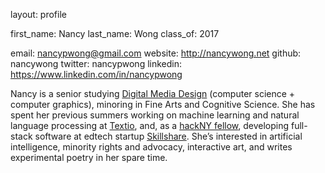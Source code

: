layout: profile

first_name: Nancy
last_name: Wong
class_of: 2017

email: nancypwong@gmail.com
website: http://nancywong.net
github: nancywong
twitter: nancypwong
linkedin: https://www.linkedin.com/in/nancypwong

Nancy is a senior studying [Digital Media Design](http://cg.cis.upenn.edu/dmd_program.html) (computer science + computer graphics), minoring in Fine Arts and Cognitive Science. She has spent her previous summers working on machine learning and natural language processing at [Textio](https://textio.com), and, as a [hackNY fellow](http://hackny.org/), developing full-stack software at edtech startup [Skillshare](https://www.skillshare.com/). She’s interested in artificial intelligence, minority rights and advocacy, interactive art, and writes experimental poetry in her spare time.
